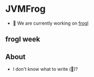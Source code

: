 # JVMFrog

- 🔭 We are currently working on [frogl](https://github.com/JVMFrog/frogl)

## frogl week

## About

- I don't know what to write (:moyai:)?
